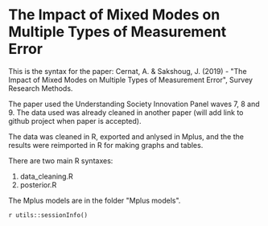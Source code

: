 # The Impact of Mixed Modes on Multiple Types of Measurement Error

This is the syntax for the paper: Cernat, A. & Sakshoug, J. (2019) - "The Impact of Mixed Modes on Multiple Types of Measurement Error", Survey Research Methods.

The paper used the Understanding Society Innovation Panel waves 7, 8 and 9. The data used was already cleaned in another paper (will add link to github project when paper is accepted). 

The data was cleaned in R, exported and anlysed in Mplus, and the the results were reimported in R for making graphs and tables.

There are two main R syntaxes:
1. data_cleaning.R 
2. posterior.R

The Mplus models are in the folder "Mplus models".

`r utils::sessionInfo()`

